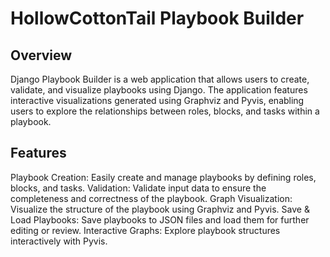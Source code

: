 # HollowCottonTail Playbook Builder

## Overview

Django Playbook Builder is a web application that allows users to create, validate, and visualize playbooks using Django. The application features interactive visualizations generated using Graphviz and Pyvis, enabling users to explore the relationships between roles, blocks, and tasks within a playbook.

## Features

Playbook Creation: Easily create and manage playbooks by defining roles, blocks, and tasks.
Validation: Validate input data to ensure the completeness and correctness of the playbook.
Graph Visualization: Visualize the structure of the playbook using Graphviz and Pyvis.
Save & Load Playbooks: Save playbooks to JSON files and load them for further editing or review.
Interactive Graphs: Explore playbook structures interactively with Pyvis.
